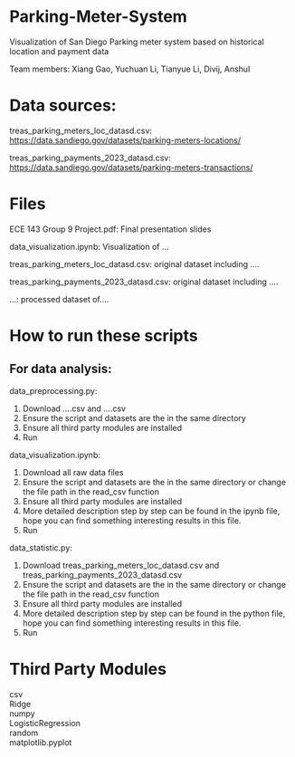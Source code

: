# Parking-Meter-System

Visualization of San Diego Parking meter system based on historical location and payment data

Team members: Xiang Gao, Yuchuan Li, Tianyue Li, Divij, Anshul

# Data sources:

treas_parking_meters_loc_datasd.csv: 	https://data.sandiego.gov/datasets/parking-meters-locations/

treas_parking_payments_2023_datasd.csv: https://data.sandiego.gov/datasets/parking-meters-transactions/

# Files

ECE 143 Group 9 Project.pdf: Final presentation slides

data_visualization.ipynb: Visualization of ...

treas_parking_meters_loc_datasd.csv: original dataset including ....  

treas_parking_payments_2023_datasd.csv: original dataset including ....  

...: processed dataset of....

# How to run these scripts
## For data analysis:

data_preprocessing.py:
1. Download ....csv and ....csv
2. Ensure the script and datasets are the in the same directory
3. Ensure all third party modules are installed
4. Run

data_visualization.ipynb:
1. Download all raw data files
2. Ensure the script and datasets are the in the same directory or change the file path in the read_csv function
3. Ensure all third party modules are installed
4. More detailed description step by step can be found in the ipynb file, hope you can find something interesting results in this file.
5. Run

data_statistic.py:
1. Download treas_parking_meters_loc_datasd.csv and treas_parking_payments_2023_datasd.csv
2. Ensure the script and datasets are the in the same directory or change the file path in the read_csv function
3. Ensure all third party modules are installed
4. More detailed description step by step can be found in the python file, hope you can find something interesting results in this file.
5. Run


# Third Party Modules
csv  
Ridge  
numpy  
LogisticRegression  
random  
matplotlib.pyplot  
